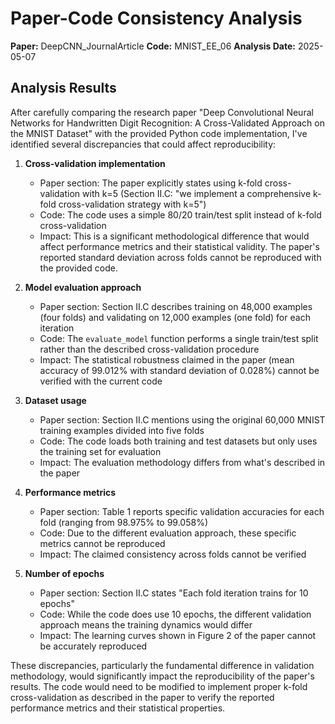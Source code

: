 # Paper-Code Consistency Analysis

**Paper:** DeepCNN_JournalArticle
**Code:** MNIST_EE_06
**Analysis Date:** 2025-05-07

## Analysis Results

After carefully comparing the research paper "Deep Convolutional Neural Networks for Handwritten Digit Recognition: A Cross-Validated Approach on the MNIST Dataset" with the provided Python code implementation, I've identified several discrepancies that could affect reproducibility:

1. **Cross-validation implementation**
   - Paper section: The paper explicitly states using k-fold cross-validation with k=5 (Section II.C: "we implement a comprehensive k-fold cross-validation strategy with k=5")
   - Code: The code uses a simple 80/20 train/test split instead of k-fold cross-validation
   - Impact: This is a significant methodological difference that would affect performance metrics and their statistical validity. The paper's reported standard deviation across folds cannot be reproduced with the provided code.

2. **Model evaluation approach**
   - Paper section: Section II.C describes training on 48,000 examples (four folds) and validating on 12,000 examples (one fold) for each iteration
   - Code: The `evaluate_model` function performs a single train/test split rather than the described cross-validation procedure
   - Impact: The statistical robustness claimed in the paper (mean accuracy of 99.012% with standard deviation of 0.028%) cannot be verified with the current code

3. **Dataset usage**
   - Paper section: Section II.C mentions using the original 60,000 MNIST training examples divided into five folds
   - Code: The code loads both training and test datasets but only uses the training set for evaluation
   - Impact: The evaluation methodology differs from what's described in the paper

4. **Performance metrics**
   - Paper section: Table 1 reports specific validation accuracies for each fold (ranging from 98.975% to 99.058%)
   - Code: Due to the different evaluation approach, these specific metrics cannot be reproduced
   - Impact: The claimed consistency across folds cannot be verified

5. **Number of epochs**
   - Paper section: Section II.C states "Each fold iteration trains for 10 epochs"
   - Code: While the code does use 10 epochs, the different validation approach means the training dynamics would differ
   - Impact: The learning curves shown in Figure 2 of the paper cannot be accurately reproduced

These discrepancies, particularly the fundamental difference in validation methodology, would significantly impact the reproducibility of the paper's results. The code would need to be modified to implement proper k-fold cross-validation as described in the paper to verify the reported performance metrics and their statistical properties.